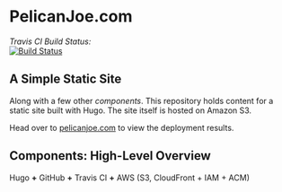 # PelicanJoe.com

*Travis CI Build Status:*  
[![Build Status](https://travis-ci.org/joetechem/https-pelicanjoe.svg?branch=master)](https://travis-ci.org/joetechem/https-pelicanjoe)  

## A Simple Static Site  

Along with a few other *components*. This repository holds content for a static site built with Hugo. The site itself is hosted on Amazon S3.  

Head over to [pelicanjoe.com](https://www.pelicanjoe.com/) to view the deployment results.  

## Components: High-Level Overview  

Hugo **+** GitHub **+** Travis CI **+** AWS (S3, CloudFront + IAM + ACM)  